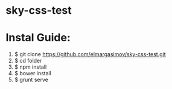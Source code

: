 sky-css-test
============

# Instal Guide: #

1. $ git clone https://github.com/elmargasimov/sky-css-test.git
2. $ cd folder
3. $ npm install
4. $ bower install
5. $ grunt serve
